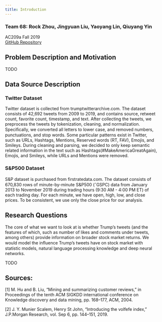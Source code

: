 ```yaml
---
title: Introduction
---
```


### Team 68: Rock Zhou, Jingyuan Liu, Yaoyang Lin, Qiuyang Yin
AC209a Fall 2019          
[GitHub Repository](https://github.com/DavidYQY/Make-trading-great-again-)

## Problem Description and Motivation

TODO 

## Data Source Description

### Twitter Dataset

Twitter dataset is collected from trumptwitterarchive.com. The dataset consists of 42,692 tweets from 2009 to 2019, and contains source, retweet count, favorite count, timestamp, and text. After collecting the tweets, we preprocess the tweets by tokenization, cleaning, and normalization. Speciﬁcally, we converted all letters to lower case, and removed numbers, punctuations, and stop words. Some particular patterns exist in Twitter, such as URLs, Hashtags, Mentions, Reserved words (RT, FAV), Emojis, and Smileys. During cleaning and parsing, we decided to only keep semantic related information in the text such as Hashtags(#MakeAmericaGreatAgain), Emojis, and Smileys, while URLs and Mentions were removed.

### S&P500 Dataset

S&P dataset is purchased from ﬁrstratedata.com. The dataset consists of 670,830 rows of minute-by-minute S&P500 (ˆGSPC) data from January 2013 to November 2019 during trading hours (9:30 AM - 4:00 PM ET) of each trading day. For each minute, we have open, high, low, and close prices. To be consistent, we use only the close price for our analysis.

## Research Questions

The core of what we want to look at is whether Trump’s tweets (and the features of which, such as number of likes and comments under tweets, among others) provide information on broader stock market returns. We would model the inﬂuence Trump’s tweets have on stock market with statistic models, natural language processing knowledge and deep neural networks.

TODO

## Sources:

[1] M. Hu and B. Liu, “Mining and summarizing customer reviews,” in Proceedings of the tenth ACM SIGKDD international conference on Knowledge discovery and data mining, pp. 168–177, ACM, 2004.

[2] J. Y. Munier Scalem, Henry St John, “Introducing the volfefe index,” J.P.Morgan Research, vol. Sep 6, pp. 144–151, 2019.
